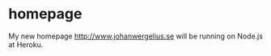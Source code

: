 homepage
========

My new homepage http://www.johanwergelius.se will be running on Node.js at Heroku.
